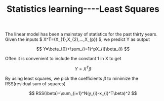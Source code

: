 ﻿---
layout: post
title: "Statistics learning----Least Squares"
description: ""
category: 
tags: [Statistics Learning]
---

The linear model has been a mainstay of statistics for the past thirty years. Given the inputs $ X^T=(X_{1},X_{2},...,X_{p}) $, we predict Y as output


$$ Y=\beta_{0}+\sum_{i=1}^pX_{i}\beta_{i} $$


Often it is convenient to include the constant 1 in X to get


$$ Y=X^T\beta $$


By using least squares, we pick the coefficients $\beta$ to minimize the RSS(residual sum of squares)


$$ RSS(\beta)=\sum_{i=1}^N(y_{i}-x_{i}^T\beta)^2 $$




